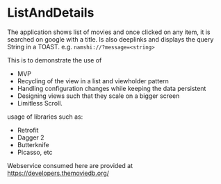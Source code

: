 # ListAndDetails

The application shows list of movies and once clicked on any item, it is searched on google with a title.
Is also deeplinks and displays the query String in a TOAST. e.g. `namshi://?message=<string>`

This is to demonstrate the use of

* MVP
* Recycling of the view in a list and viewholder pattern
* Handling configuration changes while keeping the data persistent
* Designing views such that they scale on a bigger screen
* Limitless Scroll.

usage of libraries such as:

* Retrofit
* Dagger 2
* Butterknife
* Picasso, etc

Webservice consumed here are provided at https://developers.themoviedb.org/



